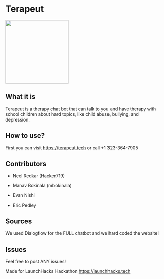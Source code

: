 # Terapeut

<img height="200" src="http://terapeut.tecton.tech/logo.png" >

## What it is

Terapeut is a therapy chat bot that can talk to you and have therapy with school children about hard topics, like child abuse, bullying, and depression.

## How to use?

First you can visit https://terapeut.tech or call +1 323-364-7905

## Contributors

- Neel Redkar (Hacker719)

- Manav Bokinala (mbokinala)

- Evan Nishi

- Eric Pedley

## Sources

We used Dialogflow for the FULL chatbot and we hard coded the website!

## Issues

Feel free to post ANY issues!

Made for LaunchHacks Hackathon
https://launchhacks.tech
